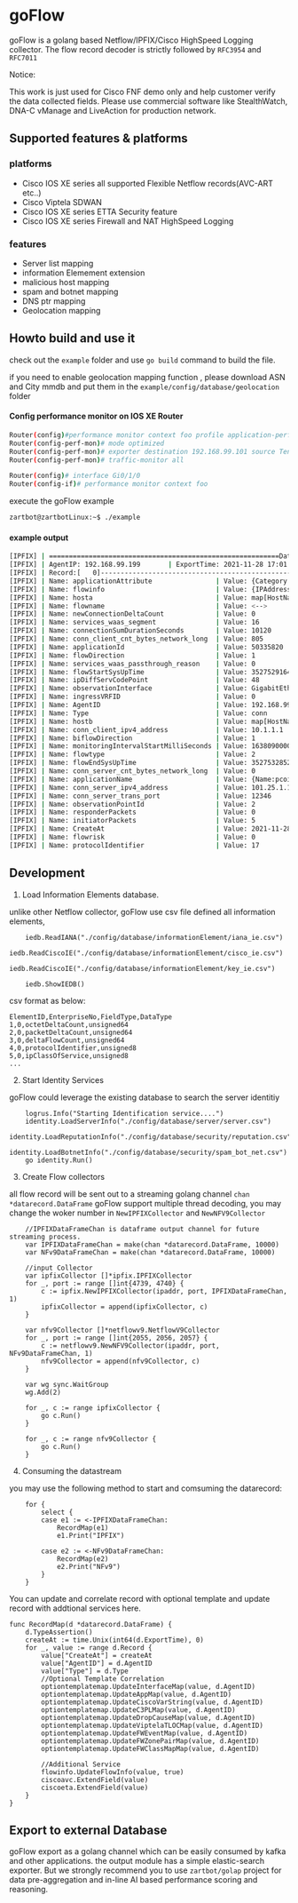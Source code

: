# goFlow

goFlow is a golang based Netflow/IPFIX/Cisco HighSpeed Logging collector.
The flow record decoder is strictly followed by `RFC3954` and `RFC7011`

Notice:

This work is just used for Cisco FNF demo only and help customer verify the data collected fields.
Please use commercial software like StealthWatch, DNA-C vManage and LiveAction for production network.

## Supported features & platforms 

### platforms
- Cisco IOS XE series all supported Flexible Netflow records(AVC-ART etc..)
- Cisco Viptela SDWAN
- Cisco IOS XE series ETTA Security feature
- Cisco IOS XE series Firewall and NAT HighSpeed Logging

### features 

- Server list mapping
- information Elemement extension 
- malicious host mapping
- spam and botnet mapping
- DNS ptr mapping
- Geolocation mapping

## Howto build and use it 

check out the `example` folder and use `go build` command to build the file.

if you need to enable geolocation mapping function , please download  ASN and City mmdb and put them in the `example/config/database/geolocation` folder

#### Config performance monitor on IOS XE Router

```bash
Router(config)#performance monitor context foo profile application-performance
Router(config-perf-mon)# mode optimized
Router(config-perf-mon)# exporter destination 192.168.99.101 source TenGigabitEthernet0/0/0.43 
Router(config-perf-mon)# traffic-monitor all

Router(config)# interface Gi0/1/0
Router(config-if)# performance monitor context foo
```

execute the goFlow example

```bash
zartbot@zartbotLinux:~$ ./example
```

#### example output

```bash
[IPFIX] | ==========================================================DataFrame Start========================================================
[IPFIX] | AgentIP: 192.168.99.199       | ExportTime: 2021-11-28 17:01:51 +0800 CST | DomainID/SetID: [  2560:309   ] 
[IPFIX] | Record:[   0]--------------------------------------------------------------------------------------------------------------------
[IPFIX] | Name: applicationAttribute                | Value: {Category:business-and-productivity-tools SubCategory:desktop-virtualization GroupName:other TrafficClass:multimedia-streaming BusinessRelevance:business-relevant p2pTech:no TunnelTech:no EncryptTech:yes SetName:desktop-virtualization-apps FamilyName:thin-client}
[IPFIX] | Name: flowinfo                            | Value: {IPAddress_A:10.1.1.1 Hash_A:942535861 Hash_B:3031818525 Hash_A_Mod:5861 Hash_B_Mod:8525 Port_A:0 IPAddress_B:101.25.1.1 Port_B:12346 FlowID:10.1.1.1-101.25.1.1 FlowIDWithPort:10.1.1.1:0-101.25.1.1:12346 Direction:true}
[IPFIX] | Name: hosta                               | Value: map[HostName: hostType:DNS/SSL risk:0]
[IPFIX] | Name: flowname                            | Value: <-->
[IPFIX] | Name: newConnectionDeltaCount             | Value: 0
[IPFIX] | Name: services_waas_segment               | Value: 16
[IPFIX] | Name: connectionSumDurationSeconds        | Value: 10120
[IPFIX] | Name: conn_client_cnt_bytes_network_long  | Value: 805
[IPFIX] | Name: applicationId                       | Value: 50335820
[IPFIX] | Name: flowDirection                       | Value: 1
[IPFIX] | Name: services_waas_passthrough_reason    | Value: 0
[IPFIX] | Name: flowStartSysUpTime                  | Value: 3527529164
[IPFIX] | Name: ipDiffServCodePoint                 | Value: 48
[IPFIX] | Name: observationInterface                | Value: GigabitEthernet0/1/0
[IPFIX] | Name: ingressVRFID                        | Value: 0
[IPFIX] | Name: AgentID                             | Value: 192.168.99.199
[IPFIX] | Name: Type                                | Value: conn
[IPFIX] | Name: hostb                               | Value: map[HostName: hostType:DNS/SSL risk:0]
[IPFIX] | Name: conn_client_ipv4_address            | Value: 10.1.1.1
[IPFIX] | Name: biflowDirection                     | Value: 1
[IPFIX] | Name: monitoringIntervalStartMilliSeconds | Value: 1638090000000
[IPFIX] | Name: flowtype                            | Value: 2
[IPFIX] | Name: flowEndSysUpTime                    | Value: 3527532852
[IPFIX] | Name: conn_server_cnt_bytes_network_long  | Value: 0
[IPFIX] | Name: applicationName                     | Value: {Name:pcoip Description:PC-over-IP - Virtual Desktop Infrastructure}
[IPFIX] | Name: conn_server_ipv4_address            | Value: 101.25.1.1
[IPFIX] | Name: conn_server_trans_port              | Value: 12346
[IPFIX] | Name: observationPointId                  | Value: 2
[IPFIX] | Name: responderPackets                    | Value: 0
[IPFIX] | Name: initiatorPackets                    | Value: 5
[IPFIX] | Name: CreateAt                            | Value: 2021-11-28 17:01:51 +0800 CST
[IPFIX] | Name: flowrisk                            | Value: 0
[IPFIX] | Name: protocolIdentifier                  | Value: 17
```


## Development

1. Load Information Elements database.

unlike other Netflow collector, goFlow use csv file defined all information elements,

```golang
	iedb.ReadIANA("./config/database/informationElement/iana_ie.csv")
	iedb.ReadCiscoIE("./config/database/informationElement/cisco_ie.csv")
	iedb.ReadCiscoIE("./config/database/informationElement/key_ie.csv")

	iedb.ShowIEDB()
```
csv format as below:

```
ElementID,EnterpriseNo,FieldType,DataType
1,0,octetDeltaCount,unsigned64
2,0,packetDeltaCount,unsigned64
3,0,deltaFlowCount,unsigned64
4,0,protocolIdentifier,unsigned8
5,0,ipClassOfService,unsigned8
...

```

2. Start Identity Services

goFlow could leverage the existing database to search the server identitiy

```golang
	logrus.Info("Starting Identification service....")
	identity.LoadServerInfo("./config/database/server/server.csv")
	identity.LoadReputationInfo("./config/database/security/reputation.csv")
	identity.LoadBotnetInfo("./config/database/security/spam_bot_net.csv")
	go identity.Run()
```

3. Create Flow collectors 

all flow record will be sent out to a streaming golang channel  `chan *datarecord.DataFrame`
goFlow support multiple thread decoding, you may change the woker number in `NewIPFIXCollector` and `NewNFV9Collector`

```golang
	//IPFIXDataFrameChan is dataframe output channel for future streaming process.
	var IPFIXDataFrameChan = make(chan *datarecord.DataFrame, 10000)
	var NFv9DataFrameChan = make(chan *datarecord.DataFrame, 10000)

	//input Collector
	var ipfixCollector []*ipfix.IPFIXCollector
	for _, port := range []int{4739, 4740} {
		c := ipfix.NewIPFIXCollector(ipaddr, port, IPFIXDataFrameChan, 1)
		ipfixCollector = append(ipfixCollector, c)
	}

	var nfv9Collector []*netflowv9.NetflowV9Collector
	for _, port := range []int{2055, 2056, 2057} {
		c := netflowv9.NewNFV9Collector(ipaddr, port, NFv9DataFrameChan, 1)
		nfv9Collector = append(nfv9Collector, c)
	}

	var wg sync.WaitGroup
	wg.Add(2)

	for _, c := range ipfixCollector {
		go c.Run()
	}

	for _, c := range nfv9Collector {
		go c.Run()
	}

```    

4. Consuming the datastream

you may use the following method to start and comsuming the datarecord:

```golang
	for {
		select {
		case e1 := <-IPFIXDataFrameChan:
			RecordMap(e1)
			e1.Print("IPFIX")

		case e2 := <-NFv9DataFrameChan:
			RecordMap(e2)
			e2.Print("NFv9")
		}
	}
```

You can  update and correlate record with optional template and  update record with addtional services here.

```golang
func RecordMap(d *datarecord.DataFrame) {
	d.TypeAssertion()
	createAt := time.Unix(int64(d.ExportTime), 0)
	for _, value := range d.Record {
		value["CreateAt"] = createAt
		value["AgentID"] = d.AgentID
		value["Type"] = d.Type
		//Optional Template Correlation
		optiontemplatemap.UpdateInterfaceMap(value, d.AgentID)
		optiontemplatemap.UpdateAppMap(value, d.AgentID)
		optiontemplatemap.UpdateCiscoVarString(value, d.AgentID)
		optiontemplatemap.UpdateC3PLMap(value, d.AgentID)
		optiontemplatemap.UpdateDropCauseMap(value, d.AgentID)
		optiontemplatemap.UpdateViptelaTLOCMap(value, d.AgentID)
		optiontemplatemap.UpdateFWEventMap(value, d.AgentID)
		optiontemplatemap.UpdateFWZonePairMap(value, d.AgentID)
		optiontemplatemap.UpdateFWClassMapMap(value, d.AgentID)

		//Additional Service
		flowinfo.UpdateFlowInfo(value, true)
		ciscoavc.ExtendField(value)
		ciscoeta.ExtendField(value)
	}
}
```

## Export to external Database

goFlow export as a golang channel which can be easily consumed by kafka and other applications. the output module has a simple elastic-search exporter.
But we strongly recommend you to use `zartbot/golap` project for data pre-aggregation and in-line AI based performance scoring and reasoning.
